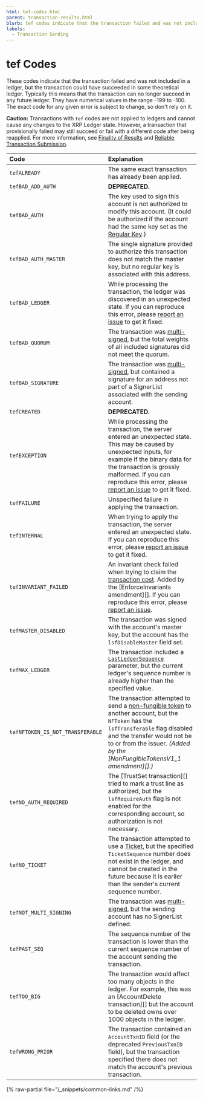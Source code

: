 ```yaml
---
html: tef-codes.html
parent: transaction-results.html
blurb: tef codes indicate that the transaction failed and was not included in a ledger, but the transaction could have succeeded in some theoretical ledger.
labels:
  - Transaction Sending
---
```

# tef Codes
<!-- SPELLING_IGNORE: tef -->

These codes indicate that the transaction failed and was not included in a ledger, but the transaction could have succeeded in some theoretical ledger. Typically this means that the transaction can no longer succeed in any future ledger. They have numerical values in the range -199 to -100. The exact code for any given error is subject to change, so don't rely on it.

**Caution:** Transactions with `tef` codes are not applied to ledgers and cannot cause any changes to the XRP Ledger state. However, a transaction that provisionally failed may still succeed or fail with a different code after being reapplied. For more information, see [Finality of Results](../../../../concepts/transactions/finality-of-results/index.md) and [Reliable Transaction Submission](../../../../concepts/transactions/reliable-transaction-submission.md).

| Code                   | Explanation                                         |
|:-----------------------|:----------------------------------------------------|
| `tefALREADY`             | The same exact transaction has already been applied. |
| `tefBAD_ADD_AUTH`      | **DEPRECATED.**                                     |
| `tefBAD_AUTH`           | The key used to sign this account is not authorized to modify this account. (It could be authorized if the account had the same key set as the [Regular Key](../../../../concepts/accounts/cryptographic-keys.md).) |
| `tefBAD_AUTH_MASTER`   | The single signature provided to authorize this transaction does not match the master key, but no regular key is associated with this address. |
| `tefBAD_LEDGER`         | While processing the transaction, the ledger was discovered in an unexpected state. If you can reproduce this error, please [report an issue](https://github.com/XRPLF/rippled/issues) to get it fixed. |
| `tefBAD_QUORUM`         | The transaction was [multi-signed](../../../../concepts/accounts/multi-signing.md), but the total weights of all included signatures did not meet the quorum. |
| `tefBAD_SIGNATURE`      | The transaction was [multi-signed](../../../../concepts/accounts/multi-signing.md), but contained a signature for an address not part of a SignerList associated with the sending account. |
| `tefCREATED`             | **DEPRECATED.**                                     |
| `tefEXCEPTION`           | While processing the transaction, the server entered an unexpected state. This may be caused by unexpected inputs, for example if the binary data for the transaction is grossly malformed. If you can reproduce this error, please [report an issue](https://github.com/XRPLF/rippled/issues) to get it fixed. |
| `tefFAILURE`             | Unspecified failure in applying the transaction.    |
| `tefINTERNAL`            | When trying to apply the transaction, the server entered an unexpected state. If you can reproduce this error, please [report an issue](https://github.com/XRPLF/rippled/issues) to get it fixed. |
| `tefINVARIANT_FAILED`   | An invariant check failed when trying to claim the [transaction cost](../../../../concepts/transactions/transaction-cost.md). Added by the [EnforceInvariants amendment][]. If you can reproduce this error, please [report an issue](https://github.com/XRPLF/rippled/issues). |
| `tefMASTER_DISABLED`    | The transaction was signed with the account's master key, but the account has the `lsfDisableMaster` field set. |
| `tefMAX_LEDGER`         | The transaction included a [`LastLedgerSequence`](../../../../concepts/transactions/reliable-transaction-submission.md#lastledgersequence) parameter, but the current ledger's sequence number is already higher than the specified value. |
| `tefNFTOKEN_IS_NOT_TRANSFERABLE` | The transaction attempted to send a [non-fungible token](../../../../concepts/tokens/nfts/index.md) to another account, but the `NFToken` has the `lsfTransferable` flag disabled and the transfer would not be to or from the issuer. _(Added by the [NonFungibleTokensV1_1 amendment][].)_ |
| `tefNO_AUTH_REQUIRED`  | The [TrustSet transaction][] tried to mark a trust line as authorized, but the `lsfRequireAuth` flag is not enabled for the corresponding account, so authorization is not necessary. |
| `tefNO_TICKET`         | The transaction attempted to use a [Ticket](../../../../concepts/accounts/tickets.md), but the specified `TicketSequence` number does not exist in the ledger, and cannot be created in the future because it is earlier than the sender's current sequence number. |
| `tefNOT_MULTI_SIGNING` | The transaction was [multi-signed](../../../../concepts/accounts/multi-signing.md), but the sending account has no SignerList defined. |
| `tefPAST_SEQ`           | The sequence number of the transaction is lower than the current sequence number of the account sending the transaction. |
| `tefTOO_BIG`            | The transaction would affect too many objects in the ledger. For example, this was an [AccountDelete transaction][] but the account to be deleted owns over 1000 objects in the ledger. |
| `tefWRONG_PRIOR`        | The transaction contained an `AccountTxnID` field (or the deprecated `PreviousTxnID` field), but the transaction specified there does not match the account's previous transaction. |

{% raw-partial file="/_snippets/common-links.md" /%}
